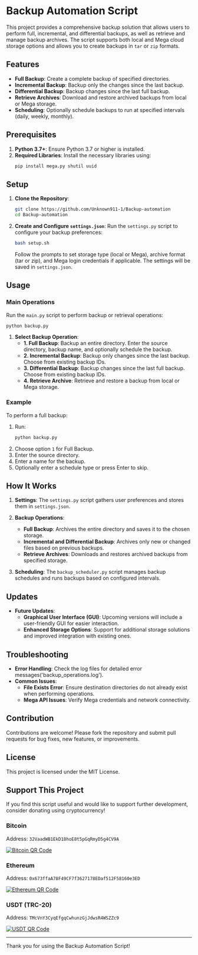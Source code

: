 # Backup Automation Script

This project provides a comprehensive backup solution that allows users to perform full, incremental, and differential backups, as well as retrieve and manage backup archives. The script supports both local and Mega cloud storage options and allows you to create backups in `tar` or `zip` formats.

## Features

- **Full Backup**: Create a complete backup of specified directories.
- **Incremental Backup**: Backup only the changes since the last backup.
- **Differential Backup**: Backup changes since the last full backup.
- **Retrieve Archives**: Download and restore archived backups from local or Mega storage.
- **Scheduling**: Optionally schedule backups to run at specified intervals (daily, weekly, monthly).

## Prerequisites

1. **Python 3.7+**: Ensure Python 3.7 or higher is installed.
2. **Required Libraries**: Install the necessary libraries using:
   ```bash
   pip install mega.py shutil uuid
   ```

## Setup

1. **Clone the Repository**:
   ```bash
   git clone https://github.com/Unknown911-1/Backup-automation
   cd Backup-automation
   ```

2. **Create and Configure `settings.json`**:
   Run the `settings.py` script to configure your backup preferences:
   ```bash
   bash setup.sh
   ```
   Follow the prompts to set storage type (local or Mega), archive format (tar or zip), and Mega login credentials if applicable. The settings will be saved in `settings.json`.

## Usage

### Main Operations

Run the `main.py` script to perform backup or retrieval operations:

```bash
python backup.py
```

1. **Select Backup Operation**:
   - **1. Full Backup**: Backup an entire directory. Enter the source directory, backup name, and optionally schedule the backup.
   - **2. Incremental Backup**: Backup only changes since the last backup. Choose from existing backup IDs.
   - **3. Differential Backup**: Backup changes since the last full backup. Choose from existing backup IDs.
   - **4. Retrieve Archive**: Retrieve and restore a backup from local or Mega storage.

### Example

To perform a full backup:

1. Run:
   ```bash
   python backup.py
   ```
2. Choose option `1` for Full Backup.
3. Enter the source directory.
4. Enter a name for the backup.
5. Optionally enter a schedule type or press Enter to skip.

## How It Works

1. **Settings**: The `settings.py` script gathers user preferences and stores them in `settings.json`.
2. **Backup Operations**:
   - **Full Backup**: Archives the entire directory and saves it to the chosen storage.
   - **Incremental and Differential Backup**: Archives only new or changed files based on previous backups.
   - **Retrieve Archives**: Downloads and restores archived backups from specified storage.

3. **Scheduling**: The `backup_scheduler.py` script manages backup schedules and runs backups based on configured intervals.

## Updates

- **Future Updates**:
  - **Graphical User Interface (GUI)**: Upcoming versions will include a user-friendly GUI for easier interaction.
  - **Enhanced Storage Options**: Support for additional storage solutions and improved integration with existing ones.

## Troubleshooting

- **Error Handling**: Check the log files for detailed error messages('backup_operations.log').
- **Common Issues**:
  - **File Exists Error**: Ensure destination directories do not already exist when performing operations.
  - **Mega API Issues**: Verify Mega credentials and network connectivity.

## Contribution

Contributions are welcome! Please fork the repository and submit pull requests for bug fixes, new features, or improvements.

## License

This project is licensed under the MIT License.

## Support This Project

If you find this script useful and would like to support further development, consider donating using cryptocurrency!

### Bitcoin
Address: `32VaadWB1EkD18hoE8t5pGqRmyD5g4CV9A`

[![Bitcoin QR Code](https://github.com/user-attachments/assets/83bbedff-f793-4797-9a50-391ab8a2a838)](https://github.com/user-attachments/assets/83bbedff-f793-4797-9a50-391ab8a2a838)

### Ethereum
Address: `0x673ffaA78F49CF7f3627178EDaf512F58160e3ED`

[![Ethereum QR Code](https://github.com/user-attachments/assets/e537afb6-cc0f-4ef6-9beb-0a9002a32014)](https://github.com/user-attachments/assets/e537afb6-cc0f-4ef6-9beb-0a9002a32014)


### USDT (TRC-20)
Address: `TMcVnY3CyqEfgqCwhunzGjJdwsR4WSZZc9`

[![USDT QR Code](https://github.com/user-attachments/assets/d4666b3a-bbca-42d5-85c0-df4e21b96203)](https://github.com/user-attachments/assets/d4666b3a-bbca-42d5-85c0-df4e21b96203)

---

Thank you for using the Backup Automation Script!
```